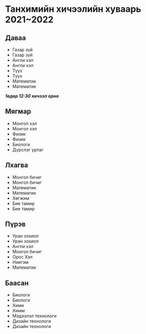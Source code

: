 # Танхимийн хичээлийн хуваарь 2021~2022
## Даваа
* Газар зүй
* Газар зүй
* Англи хэл
* Англи хэл
* Түүх
* Түүх
* Математик
* Математик

**_1өдөр 12:30 хичээл орно_**
## Мягмар
* Монгол хэл
* Монгол хэл
* Физик
* Физик
* Биологи
* Дүрслэг урлаг

## Лхагва
* Монгол бичиг
* Монгол бичиг
* Математик
* Математик
* Хөгжим
* Бие тамир
* Бие тамир

## Пүрэв
* Уран зохиол
* Уран зохиол
* Англи хэл
* Монгол бичиг
* Орос Хэл
* Ниигэм
* Математик

## Баасан
* Биологи
* Биологи
* Хими
* Химм
* Мэдээлэл технологи
* Дизайн технологи
* Дизайн технологи

